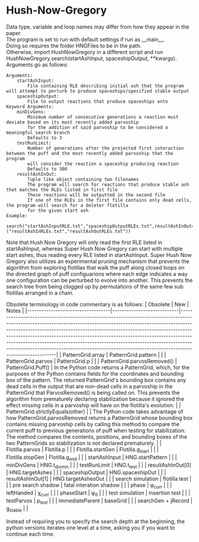 # Hush-Now-Gregory
Data type, variable and loop names may differ from how they appear in the paper.  
The program is set to run with default settings if run as \_\_main\_\_.  
Doing so requires the folder HNGFiles to be in the path.  
Otherwise, import HushNowGregory in a different script and run HushNowGregory.search(startAshInput, spaceshipOutput, \*\*kwargs).  
Arguments go as follows:
```
Arguments:
    startAshInput:
        File containing RLE describing initial ash that the program will attempt to perturb to produce spaceships/specified stable output
    spaceshipOutput:
        File to output reactions that produce spaceships onto
Keyword Arguments:
    minDivGens:
        Minimum number of consecutive generations a reaction must deviate based on its most recently added parvoship
        for the addition of said parvoship to be considered a meaningful search branch
        Defaults to 3
    testRunLimit:
        Number of generations after the projected first interaction between the puff and the most recently added parvoship that the program
        will consider the reaction a spaceship producing reaction
        Defaults to 300
    resultAshInOut:
        Tuple like object containing two filenames
        The program will search for reactions that produce stable ash that matches the RLEs listed in first file
        These reactions will be outputted in the second file
        If one of the RLEs in the first file contains only dead cells, the program will search for a deleter flotilla
        for the given start ash
Example:
    search("startAshInputRLE.txt","spaceshipOutputRLEs.txt",resultAshInOut=("resultAshInRLEs.txt","resultAshOutRLEs.txt"))
```
Note that Hush Now Gregory will only read the first RLE listed in startAshInput, whereas Super Hush Now Gregory can start with multiple start ashes, thus reading every RLE listed in startAshInput. Super Hush Now Gregory also utilizes an experimental pruning mechanism that prevents the algorithm from exploring flotillas that walk the puff along closed loops on the directed graph of puff configuarions where each edge indicates a way one configuration can be perturbed to evolve into another. This prevents the search tree from being clogged up by permutations of the same few sub flotillas arranged in a chain.

Obsolete terminology in code commentary is as follows:
| Obsolete                          | New                        | Notes                                                                                                                                                                                                                                                                                                                                                                                                                                                                                                        |
|-----------------------------------|----------------------------|--------------------------------------------------------------------------------------------------------------------------------------------------------------------------------------------------------------------------------------------------------------------------------------------------------------------------------------------------------------------------------------------------------------------------------------------------------------------------------------------------------------|
| PatternGrid.array                 | PatternGrid.pattern        |                                                                                                                                                                                                                                                                                                                                                                                                                                                                                                              |
| PatternGrid.parvos                | PatternGrid.p              |                                                                                                                                                                                                                                                                                                                                                                                                                                                                                                              |
| PatternGrid.parvosRemoved()       | PatternGrid.Puff()         | In the Python code returns a PatternGrid, which, for the purposes of the Python contains fields for the coordinates and bounding box of the pattern. The returned PatternGrid's bounding box contains any dead cells in the output that are non-dead cells in a parvoship in the PatternGrid that ParvosRemoved() is being called on. This prevents the algorithm from prematurely declaring stabilization because it ignored the effect missing cells in a parvoship will have on the flotilla's evolution. |
| PatternGrid.strictlyEquals(other) |                            | The Python code takes advantage of how PatternGrid.parvosRemoved returns a PatternGrid whose bounding box contains missing parvoship cells by calling this method to compare the current puff to previous generations of puff when testing for stabilization. The method compares the contents, positions, and bounding boxes of the two PatternGrids so stabilization is not declared prematurely.                                                                                                          |
| Flotilla.parvos                   | Flotilla.p                 |                                                                                                                                                                                                                                                                                                                                                                                                                                                                                                              |
| Flotilla.startGen                 | Flotilla.g<sub>start</sub> |                                                                                                                                                                                                                                                                                                                                                                                                                                                                                                              |
| Flotilla.stopGen                  | Flotilla.g<sub>end</sub>   |                                                                                                                                                                                                                                                                                                                                                                                                                                                                                                              |
| startAshInput                     | HNG.startPattern           |                                                                                                                                                                                                                                                                                                                                                                                                                                                                                                              |
| minDivGens                        | HNG.t<sub>divmin</sub>     |                                                                                                                                                                                                                                                                                                                                                                                                                                                                                                              |
| testRunLimit                      | HNG.t<sub>test</sub>       |                                                                                                                                                                                                                                                                                                                                                                                                                                                                                                              |
| resultAshInOut[0]                 | HNG.targetAshes            |                                                                                                                                                                                                                                                                                                                                                                                                                                                                                                              |
| spaceshipOutput                   | HNG.spaceshipOut           |                                                                                                                                                                                                                                                                                                                                                                                                                                                                                                              |
| resultAshInOut[1]                 | HNG.targetAshesOut         |                                                                                                                                                                                                                                                                                                                                                                                                                                                                                                              |
| search simulation                 | flotilla test              |                                                                                                                                                                                                                                                                                                                                                                                                                                                                                                              |
| pre search shadow                 | fatal interation shadow    |                                                                                                                                                                                                                                                                                                                                                                                                                                                                                                              |
| phase                             | &phi;<sub>curr</sub>       |                                                                                                                                                                                                                                                                                                                                                                                                                                                                                                              |
| leftHanded                        | &chi;<sub>curr</sub>       |                                                                                                                                                                                                                                                                                                                                                                                                                                                                                                              |
| phaseStart                        | &phi;<sub>0</sub>          |                                                                                                                                                                                                                                                                                                                                                                                                                                                                                                              |
| test simulation                   | insertion test             |                                                                                                                                                                                                                                                                                                                                                                                                                                                                                                              |
| testParvos                        | p<sub>test</sub>           |                                                                                                                                                                                                                                                                                                                                                                                                                                                                                                              |
| immediateParent                   | baseGrid                   |                                                                                                                                                                                                                                                                                                                                                                                                                                                                                                              |
| searchGen + jRecord               | g<sub>stable</sub>         |                                                                                                                                                                                                                                                                                                                                                                                                                                                                                                              |  

Instead of requiring you to specify the search depth at the beginning, the python versions iterates one level at a time, asking you if you want to continue each time.

